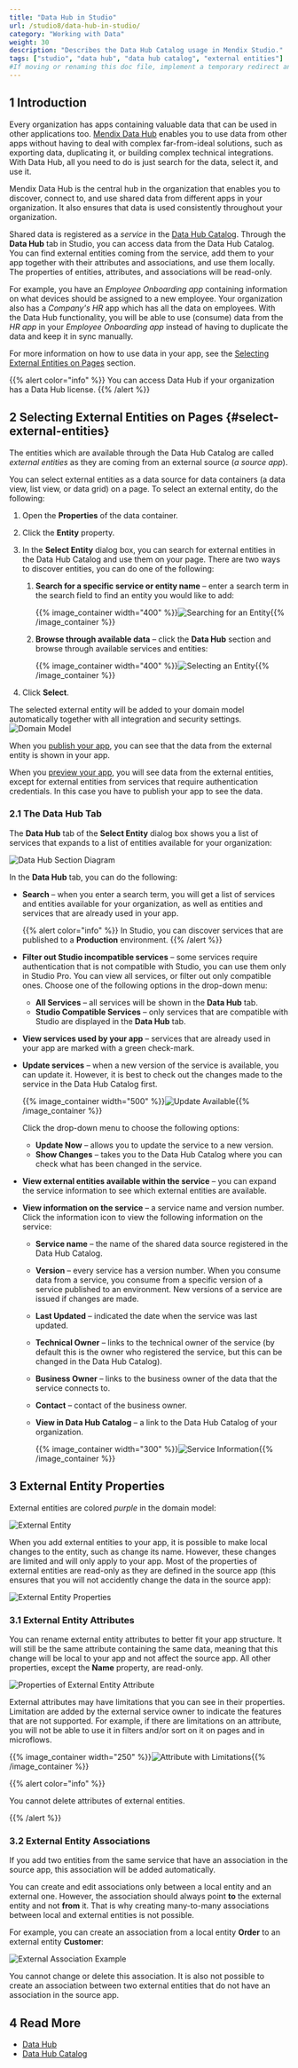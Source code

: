 ```yaml
---
title: "Data Hub in Studio"
url: /studio8/data-hub-in-studio/
category: "Working with Data"
weight: 30
description: "Describes the Data Hub Catalog usage in Mendix Studio."
tags: ["studio", "data hub", "data hub catalog", "external entities"]
#If moving or renaming this doc file, implement a temporary redirect and let the respective team know they should update the URL in the product. See Mapping to Products for more details.
---
```


## 1 Introduction

Every organization has apps containing valuable data that can be used in other applications too. [Mendix Data Hub](/data-hub/) enables you to use data from other apps without having to deal with complex far-from-ideal solutions, such as exporting data, duplicating it, or building complex technical integrations. With Data Hub, all you need to do is just search for the data, select it, and use it. 

Mendix Data Hub is the central hub in the organization that enables you to discover, connect to, and use shared data from different apps in your organization. It also ensures that data is used consistently throughout your organization. 

Shared data is registered as a *service* in the [Data Hub Catalog](/data-hub/data-hub-catalog/). Through the **Data Hub** tab in Studio, you can access data from the Data Hub Catalog. You can find external entities coming from the service, add them to your app together with their attributes and associations, and use them locally. The properties of entities, attributes, and associations will be read-only.

For example, you have an *Employee Onboarding app* containing information on what devices should be assigned to a new employee. Your organization also has a *Company's HR* app which has all the data on employees. With the Data Hub functionality, you will be able to use (consume) data from the *HR app* in your *Employee Onboarding app* instead of having to duplicate the data and keep it in sync manually.  

For more information on how to use data in your app, see the [Selecting External Entities on Pages](#select-external-entities) section.

{{% alert color="info" %}}
You can access Data Hub if your organization has a Data Hub license. 
{{% /alert %}}

## 2 Selecting External Entities on Pages {#select-external-entities}

The entities which are available through the Data Hub Catalog are called *external entities* as they are coming from an external source (*a source app*). 

You can select external entities as a data source for data containers (a data view, list view, or data grid) on a page. To select an external entity, do the following:

1. Open the **Properties** of the data container.
2. Click the **Entity** property.
3. In the **Select Entity** dialog box, you can search for external entities in the Data Hub Catalog and use them on your page. There are two ways to discover entities, you can do one of the following:
    1. **Search for a specific service or entity name** – enter a search term in the search field to find an entity you would like to add:

        {{% image_container width="400" %}}![Searching for an Entity](/attachments/studio8/work-with-data/data-hub-in-studio/searching-for-entity.png){{% /image_container %}}
        
    2. **Browse through available data** – click the **Data Hub** section and browse through available services and entities:
    
        {{% image_container width="400" %}}![Selecting an Entity](/attachments/studio8/work-with-data/data-hub-in-studio/selecting-entity.png){{% /image_container %}}

3. Click **Select**.

The selected external entity will be added to your domain model automatically together with all integration and security settings. 
![Domain Model](/attachments/studio8/work-with-data/data-hub-in-studio/domain-model-example.png)

When you [publish your app](/studio8/publishing-app/), you can see that the data from the external entity is shown in your app. 

When you [preview your app](/studio8/publishing-app/), you will see data from the external entities, except for external entities from services that require authentication credentials. In this case you have to publish your app to see the data. 

### 2.1 The Data Hub Tab

The **Data Hub** tab of the **Select Entity** dialog box shows you a list of services that expands to a list of entities available for your organization:

![Data Hub Section Diagram](/attachments/studio8/work-with-data/data-hub-in-studio/data-hub-tab-diagram.png)

In the **Data Hub** tab, you can do the following:

* **Search** – when you enter a search term, you will get a list of services and entities available for your organization, as well as entities and services that are already used in your app.

    {{% alert color="info" %}} In Studio, you can discover services that are published to a **Production** environment. {{% /alert %}}

* **Filter out Studio incompatible services** – some services require authentication that is not compatible with Studio, you can use them only in Studio Pro. You can view all services, or filter out only compatible ones. Choose one of the following options in the drop-down menu:

    * **All Services** – all services will be shown in the **Data Hub** tab.
    * **Studio Compatible Services** – only services that are compatible with Studio are displayed in the **Data Hub** tab.
    
* **View services used by your app** – services that are already used in your app are marked with a green check-mark.

* **Update services** – when a new version of the service is available, you can update it. However, it is best to check out the changes made to the service in the Data Hub Catalog first. 

    {{% image_container width="500" %}}![Update Available](/attachments/studio8/work-with-data/data-hub-in-studio/service-update.png){{% /image_container %}}

    Click the drop-down menu to choose the following options:

    * **Update Now** – allows you to update the service to a new version.
    * **Show Changes** – takes you to the Data Hub Catalog where you can check what has been changed in the service.  

* **View external entities available within the service** – you can expand the service information to see which external entities are available.

* **View information on the service** – a service name and version number. Click the information icon to view the following information on the service:

    * **Service name** – the name of the shared data source registered in the Data Hub Catalog.

    * **Version** – every service has a version number. When you consume data from a service, you consume from a specific version of a service published to an environment. New versions of a service are issued if changes are made.
    
    * **Last Updated** – indicated the date when the service was last updated.
    
    * **Technical Owner** – links to the technical owner of the service (by default this is the owner who registered the service, but this can be changed in the Data Hub Catalog). 
    
    * **Business Owner** – links to the business owner of the data that the service connects to.
    
    * **Contact** – contact of the business owner. 
    
    * **View in Data Hub Catalog** – a link to the Data Hub Catalog of your organization.
    
        {{% image_container width="300" %}}![Service Information](/attachments/studio8/work-with-data/data-hub-in-studio/service-information.jpg){{% /image_container %}}


## 3 External Entity Properties

External entities are colored *purple* in the domain model:

![External Entity](/attachments/studio8/work-with-data/data-hub-in-studio/external-entity.png)

When you add external entities to your app, it is possible to make local changes to the entity, such as change its name. However, these changes are limited and will only apply to your app. Most of the properties of external entities are read-only as they are defined in the source app (this ensures that you will not accidently change the data in the source app):

![External Entity Properties](/attachments/studio8/work-with-data/data-hub-in-studio/external-entity-properties.png)  

### 3.1 External Entity Attributes

You can rename external entity attributes to better fit your app structure. It will still be the same attribute containing the same data, meaning that this change will be local to your app and not affect the source app. All other properties, except the **Name** property, are read-only. 

![Properties of External Entity Attribute](/attachments/studio8/work-with-data/data-hub-in-studio/external-attribute-properties.png)

External attributes may have limitations that you can see in their properties. Limitation are added by the external service owner to indicate the features that are not supported. For example, if there are limitations on an attribute, you will not be able to use it in filters and/or sort on it on pages and in microflows.

{{% image_container width="250" %}}![Attribute with Limitations](/attachments/studio8/work-with-data/data-hub-in-studio/attribute-with-limitations.jpg){{% /image_container %}}

{{% alert color="info" %}}

You cannot delete attributes of external entities.

{{% /alert %}}

### 3.2 External Entity Associations

If you add two entities from the same service that have an association in the source app, this association will be added automatically. 

You can create and edit associations only between a local entity and an external one. However, the association should always point **to** the external entity and not **from** it. That is why creating many-to-many associations between local and external entities is not possible.

For example, you can create an association from a local entity **Order** to an external entity **Customer**:

![External Association Example](/attachments/studio8/work-with-data/data-hub-in-studio/association-example.png)

You cannot change or delete this association. It is also not possible to create an association between two external entities that do not have an association in the source app. 

## 4 Read More

* [Data Hub](/data-hub/)
* [Data Hub Catalog](/data-hub/data-hub-catalog/)
